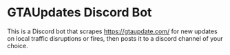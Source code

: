 # GTAUpdates Discord Bot
 This is a Discord bot that scrapes https://gtaupdate.com/ for new updates on local traffic disruptions or fires, then posts it to a discord channel of your choice.
